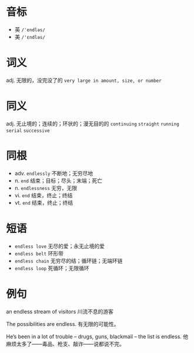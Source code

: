 # 音标

- 英 `/ˈendləs/`
- 美 `/'ɛndləs/`

# 词义

adj. 无限的，没完没了的
`very large in amount, size, or number`

# 同义

adj. 无止境的；连续的；环状的；漫无目的的
`continuing` `straight` `running` `serial` `successive`

# 同根

- adv. `endlessly` 不断地；无穷尽地
- n. `end` 结束；目标；尽头；末端；死亡
- n. `endlessness` 无穷，无限
- vi. `end` 结束，终止；终结
- vt. `end` 结束，终止；终结

# 短语

- `endless love` 无尽的爱；永无止境的爱
- `endless belt` 环形带
- `endless chain` 无穷尽的结；循环链；无端环链
- `endless loop` 死循环；无限循环

# 例句

an endless stream of visitors
川流不息的游客

The possibilities are endless.
有无限的可能性。

He’s been in a lot of trouble – drugs, guns, blackmail – the list is endless.
他麻烦太多了——毒品、枪支、敲诈——说都说不完。



